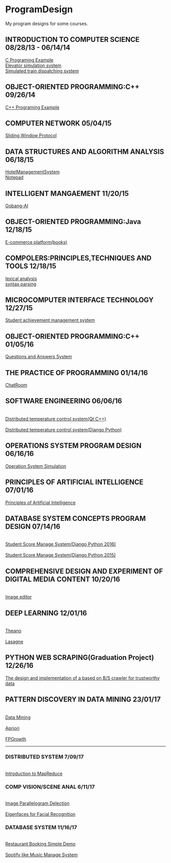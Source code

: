 # ProgramDesign
My program designs for some courses.

## INTRODUCTION TO COMPUTER SCIENCE 08/28/13 - 06/14/14
[C Programing Example](https://github.com/Mr-Phoebe/ProgramLanguage/tree/master/C%20Programing%20Example)  
[Elevator simulation system](https://github.com/Mr-Phoebe/ProgramDesign/tree/master/Elevator%20simulation%20system)  
[Simulated train dispatching system](https://github.com/Mr-Phoebe/ProgramDesign/tree/master/Simulated%20train%20dispatching%20system)  
## OBJECT-ORIENTED PROGRAMMING:C++ 09/26/14
[C++ Programing Example](https://github.com/Mr-Phoebe/ProgramLanguage/tree/master/C%2B%2B%20Programing%20Example)
## COMPUTER NETWORK 05/04/15
[Sliding Window Protocol](https://github.com/Mr-Phoebe/ProgramDesign/tree/master/Computer%20Network)
## DATA STRUCTURES AND ALGORITHM ANALYSIS 06/18/15
[HotelManagementSystem](https://github.com/Mr-Phoebe/ProgramDesign/tree/master/HotelManagementSystem)  
[Notepad](https://github.com/Mr-Phoebe/ProgramDesign/tree/master/Notepad)  
## INTELLIGENT MANGAEMENT 11/20/15
[Gobang-AI](https://github.com/Mr-Phoebe/ProgramDesign/tree/master/Intelligent%20management-gobang-AI)  
## OBJECT-ORIENTED PROGRAMMING:Java 12/18/15  
[E-commerce platform(books)](https://github.com/Mr-Phoebe/ProgramDesign/tree/master/E-commerce%20platform(books))  
## COMPOLERS:PRINCIPLES,TECHNIQUES AND TOOLS 12/18/15  
[lexical analysis](https://github.com/Mr-Phoebe/ProgramDesign/tree/master/Compilers%20Principles%20Techniques%20and%20Tools/lexical%20analysis)  
[syntax parsing](https://github.com/Mr-Phoebe/ProgramDesign/tree/master/Compilers%20Principles%20Techniques%20and%20Tools/syntax%20parsing)  
## MICROCOMPUTER INTERFACE TECHNOLOGY 12/27/15  
[Student achievement management system](https://github.com/Mr-Phoebe/ProgramDesign/tree/master/Student%20achievement%20management%20system)
## OBJECT-ORIENTED PROGRAMMING:C++ 01/05/16
[Questions and Answers System](https://github.com/Mr-Phoebe/ProgramDesign/tree/master/Question%26Answer2)
## THE PRACTICE OF PROGRAMMING 01/14/16
[ChatRoom](https://github.com/Mr-Phoebe/ProgramDesign/tree/master/ChatRoom)
## SOFTWARE ENGINEERING 06/06/16
<br>[Distributed temperature control system(Qt C++)](https://github.com/Mr-Phoebe/ProgramDesign/tree/master/Distributed%20temperature%20control%20system)</br>
<br>[Distributed temperature control system(Django Python)](https://github.com/Mr-Phoebe/AirSlave)</br>
## OPERATIONS SYSTEM PROGRAM DESIGN 06/16/16
[Operation System Simulation](https://github.com/Mr-Phoebe/ProgramDesign/tree/master/Operation%20System%20Simulation)
## PRINCIPLES OF ARTIFICIAL INTELLIGENCE 07/01/16
[Principles of Artificial Intelligence](https://github.com/Mr-Phoebe/ProgramDesign/tree/master/Principles%20of%20Artificial%20Intelligence)
## DATABASE SYSTEM CONCEPTS PROGRAM DESIGN 07/14/16
<br>[Student Score Manage System(Django Python 2016)](https://github.com/Mr-Phoebe/StuSys)</br>
<br>[Student Score Manage System(Django Python 2015)](https://github.com/Mr-Phoebe/StuGra)</br>
## COMPREHENSIVE DESIGN AND EXPERIMENT OF DIGITAL MEDIA CONTENT 10/20/16
<br>[Image editor](https://github.com/Mr-Phoebe/ProgramDesign/tree/master/Comprehensive%20Design%20and%20Experiment%20of%20Digital%20Media%20Content/edit_image)</br> 
## DEEP LEARNING 12/01/16
<br>[Theano](https://github.com/Mr-Phoebe/ProgramDesign/tree/master/Deep%20Learning/Theano)</br>
<br>[Lasagne](https://github.com/Mr-Phoebe/ProgramDesign/tree/master/Deep%20Learning/Lasagne)</br>
## PYTHON WEB SCRAPING(Graduation Project) 12/26/16
[The design and implementation of a based on B/S crawler for trustworthy data](https://github.com/Mr-Phoebe/SpiderManagement)
## PATTERN DISCOVERY IN DATA MINING 23/01/17
<br>[Data Mining](https://github.com/Mr-Phoebe/ProgramDesign/tree/master/Pattern%20Discovery%20in%20Data%20Mining)</br>
<br>[Apriori](https://github.com/Mr-Phoebe/ProgramDesign/tree/master/Pattern%20Discovery%20in%20Data%20Mining/Apriori)</br>
<br>[FPGrowth](https://github.com/Mr-Phoebe/ProgramDesign/tree/master/Pattern%20Discovery%20in%20Data%20Mining/FPGrowth)</br>

-------

### DISTRIBUTED SYSTEM   7/09/17    
<br>[Introduction to MapReduce](https://github.com/Mr-Phoebe/ProgramDesign/tree/master/Distributed%20System)</br>

### COMP VISION/SCENE ANAL 6/11/17
<br>[Image Parallelogram Delection](https://github.com/Mr-Phoebe/ProgramDesign/tree/master/Comp%20Vision/Image%20Parallelogram%20Delection)</br>
<br>[Eigenfaces for Facial Recognition](https://github.com/Mr-Phoebe/ProgramDesign/tree/master/Comp%20Vision/Eigenfaces)</br>

### DATABASE SYSTEM 11/16/17
<br>[Restaurant Booking Simple Demo](https://github.com/Mr-Phoebe/ProgramDesign/tree/master/Database%20System/restaurant)</br>
<br>[Spotify like Music Manage System](https://github.com/nyu-cs6083-music)</br>